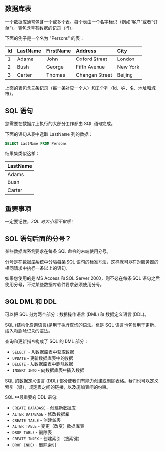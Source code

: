 ## 数据库表

一个数据库通常包含一个或多个表。每个表由一个名字标识（例如“客户”或者“订单”）。表包含带有数据的记录（行）。

下面的例子是一个名为 "Persons" 的表：

| Id   | LastName | FirstName | Address        | City     |
| :--- | :------- | :-------- | :------------- | :------- |
| 1    | Adams    | John      | Oxford Street  | London   |
| 2    | Bush     | George    | Fifth Avenue   | New York |
| 3    | Carter   | Thomas    | Changan Street | Beijing  |

上面的表包含三条记录（每一条对应一个人）和五个列（Id、姓、名、地址和城市）。

## SQL 语句

您需要在数据库上执行的大部分工作都由 SQL 语句完成。

下面的语句从表中选取 LastName 列的数据：

```sql
SELECT LastName FROM Persons
```

结果集类似这样：

| LastName |
| :------- |
| Adams    |
| Bush     |
| Carter   |

## 重要事项

一定要记住，*SQL 对大小写不敏感*！

## SQL 语句后面的分号？

某些数据库系统要求在每条 SQL 命令的末端使用分号。

分号是在数据库系统中分隔每条 SQL 语句的标准方法，这样就可以在对服务器的相同请求中执行一条以上的语句。

如果您使用的是 MS Access 和 SQL Server 2000，则不必在每条 SQL 语句之后使用分号，不过某些数据库软件要求必须使用分号。

## SQL DML 和 DDL

可以把 SQL 分为两个部分：数据操作语言 (DML) 和 数据定义语言 (DDL)。

SQL (结构化查询语言)是用于执行查询的语法。但是 SQL 语言也包含用于更新、插入和删除记录的语法。

查询和更新指令构成了 SQL 的 DML 部分：

- `SELECT `- 从数据库表中获取数据
- `UPDATE` - 更新数据库表中的数据
- `DELETE` - 从数据库表中删除数据
- `INSERT INTO` - 向数据库表中插入数据

SQL 的数据定义语言 (DDL) 部分使我们有能力创建或删除表格。我们也可以定义索引（键），规定表之间的链接，以及施加表间的约束。

SQL 中最重要的 DDL 语句:

- `CREATE DATABASE` - 创建新数据库
- `ALTER DATABASE` - 修改数据库
- `CREATE TABLE` - 创建新表
- `ALTER TABLE` - 变更（改变）数据库表
- `DROP TABLE` - 删除表
- `CREATE INDEX` - 创建索引（搜索键）
- `DROP INDEX` - 删除索引